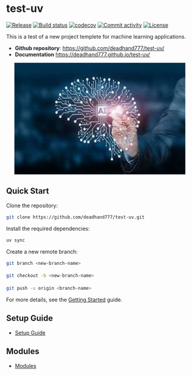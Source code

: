 # test-uv

[![Release](https://img.shields.io/github/v/release/deadhand777/test-uv)](https://img.shields.io/github/v/release/deadhand777/test-uv)
[![Build status](https://img.shields.io/github/actions/workflow/status/deadhand777/test-uv/main.yml?branch=main)](https://github.com/deadhand777/test-uv/actions/workflows/main.yml?query=branch%3Amain)
[![codecov](https://codecov.io/gh/deadhand777/test-uv/branch/main/graph/badge.svg)](https://codecov.io/gh/deadhand777/test-uv)
[![Commit activity](https://img.shields.io/github/commit-activity/m/deadhand777/test-uv)](https://img.shields.io/github/commit-activity/m/deadhand777/test-uv)
[![License](https://img.shields.io/github/license/deadhand777/test-uv)](https://img.shields.io/github/license/deadhand777/test-uv)

This is a test of a new project templete for machine learning applications.

- **Github repository**: <https://github.com/deadhand777/test-uv/>
- **Documentation** <https://deadhand777.github.io/test-uv/>

<p align="center">
  <img width="460" height="300" src="./docs/man/ai.jpeg">
</p>

## Quick Start

Clone the repository:

```bash
git clone https://github.com/deadhand777/test-uv.git
```

Install the required dependencies:

```bash
uv sync
```

Create a new remote branch:

```bash
git branch <new-branch-name>

git checkout -b <new-branch-name>

git push -u origin <branch-name>
```

For more details, see the [Getting Started](./CONTRIBUTING.md) guide.

## Setup Guide

- [Setup Guide](./docs/setup.md)

## Modules

- [Modules](./docs/modules.md)
